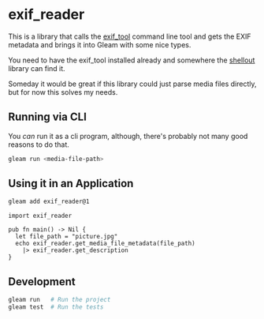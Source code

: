 # exif_reader

This is a library that calls the [exif_tool](https://exiftool.org) command line tool and gets the EXIF metadata and brings it into Gleam with some nice types.

You need to have the exif_tool installed already and somewhere the [shellout](https://github.com/tynanbe/shellout) library can find it.

Someday it would be great if this library could just parse media files directly, but for now this solves my needs.

## Running via CLI

You _can_ run it as a cli program, although, there's probably not many good reasons to do that.

```sh
gleam run <media-file-path>
```

## Using it in an Application

```sh
gleam add exif_reader@1
```
```gleam
import exif_reader

pub fn main() -> Nil {
  let file_path = "picture.jpg"
  echo exif_reader.get_media_file_metadata(file_path)
    |> exif_reader.get_description
}
```

## Development

```sh
gleam run   # Run the project
gleam test  # Run the tests
```
